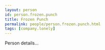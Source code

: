```yaml
---
layout: person
id: person.frozen.punch
title: Frozen Punch
permalink: people/person.frozen.punch.html
tags: [company.lonely]
---
```


Person details...